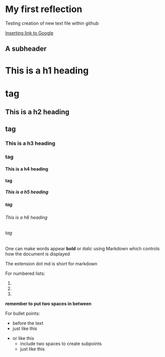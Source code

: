 # My first reflection 

Testing creation of new text file within github

[Inserting link to Google](http://google.com)

## A subheader

# This is a h1 heading <h1> tag
  
  ## This is a h2 heading <h2> tag
  
  ### This is a h3 heading <h3> tag
  
  #### This is a h4 heading <h4> tag
  
  ##### This is a h5 heading <h5> tag
  
  ###### This is a h6 heading <h6> tag
  
  One can make words appear **bold** or *italic* using Markdown which controls how the document is displayed
  
  The extension dot md is short for markdown 
  
  For numbered lists:
  
  1.
  
  2.
  
  3.
  
  **remember to put two spaces in between**
  
  For bullet points:
  * before the text
  * just like this 
  - or like this
    - include two spaces to create subpoints
    - just like this 
